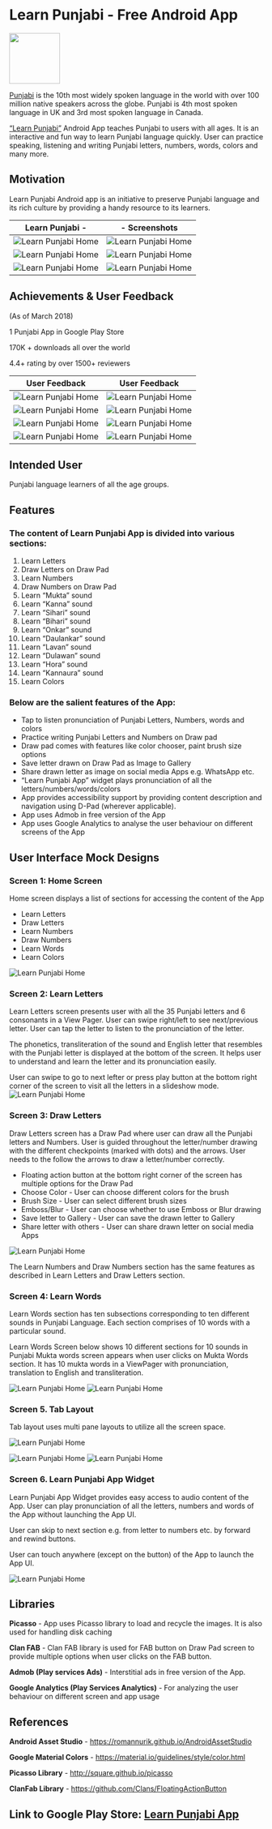 # Learn Punjabi - Free Android App

<p align="left">
  <img src="https://raw.githubusercontent.com/GurmeetSingh14/Learn-Punjabi/master/Images/learnpunjabi_icon.png" width="100" height="100"/>
</p>

[Punjabi](https://en.wikipedia.org/wiki/Punjabi) is the 10th most widely spoken language in the world with over 100 million native speakers across the globe. Punjabi is 4th most spoken language in UK and 3rd most spoken language in Canada. 

[“Learn Punjabi”](https://play.google.com/store/apps/details?id=gswebcrunch.com.learnpunjabi) Android App teaches Punjabi to users with all ages. It is an interactive and fun way to learn Punjabi language quickly. User can practice speaking, listening and writing Punjabi letters, numbers, words, colors and many more. 

## Motivation
Learn Punjabi Android app is an initiative to preserve Punjabi language and its rich culture by providing a handy resource to its learners.

| Learn Punjabi  -|- Screenshots |
| ------------- | ------------- |
| ![Learn Punjabi Home](https://raw.githubusercontent.com/GurmeetSingh14/Learn-Punjabi/master/Images/learnpunjabi_home.jpg "Learn Punjabi Home")   | ![Learn Punjabi Home](https://raw.githubusercontent.com/GurmeetSingh14/Learn-Punjabi/master/Images/learn_letter.jpg "Learn Punjabi Home")   |
| ![Learn Punjabi Home](https://raw.githubusercontent.com/GurmeetSingh14/Learn-Punjabi/master/Images/draw_letter1.png "Learn Punjabi Home")   | ![Learn Punjabi Home](https://raw.githubusercontent.com/GurmeetSingh14/Learn-Punjabi/master/Images/learn_word.png "Learn Punjabi Home")   |
| ![Learn Punjabi Home](https://raw.githubusercontent.com/GurmeetSingh14/Learn-Punjabi/master/Images/learn_word.png "Learn Punjabi Home")   | ![Learn Punjabi Home](https://raw.githubusercontent.com/GurmeetSingh14/Learn-Punjabi/master/Images/drawer.jpg "Learn Punjabi Home")   |

## Achievements & User Feedback 
(As of March 2018) 

1 Punjabi App in Google Play Store

170K + downloads all over the world

4.4+ rating by over 1500+ reviewers


| User Feedback  | User Feedback |
| ------------- | ------------- |
| ![Learn Punjabi Home](https://raw.githubusercontent.com/GurmeetSingh14/Learn-Punjabi/master/Images/Feedback1.png)  | ![Learn Punjabi Home](https://raw.githubusercontent.com/GurmeetSingh14/Learn-Punjabi/master/Images/Feedback2.png)  |
| ![Learn Punjabi Home](https://raw.githubusercontent.com/GurmeetSingh14/Learn-Punjabi/master/Images/Feedback3.png)  | ![Learn Punjabi Home](https://raw.githubusercontent.com/GurmeetSingh14/Learn-Punjabi/master/Images/Feedback4.png)  |
| ![Learn Punjabi Home](https://raw.githubusercontent.com/GurmeetSingh14/Learn-Punjabi/master/Images/Feedback5.png)  | ![Learn Punjabi Home](https://raw.githubusercontent.com/GurmeetSingh14/Learn-Punjabi/master/Images/Feedback6.png) |
| ![Learn Punjabi Home](https://raw.githubusercontent.com/GurmeetSingh14/Learn-Punjabi/master/Images/Feedback7.png)  | ![Learn Punjabi Home](https://raw.githubusercontent.com/GurmeetSingh14/Learn-Punjabi/master/Images/Feedback8.png)  |

## Intended User
Punjabi language learners of all the age groups.

## Features
### The content of Learn Punjabi App is divided into various sections:

1. Learn Letters
2. Draw Letters on Draw Pad
3. Learn Numbers
4. Draw Numbers on Draw Pad
5. Learn “Mukta” sound
6. Learn “Kanna” sound
7. Learn “Sihari” sound
8. Learn “Bihari” sound
9. Learn “Onkar” sound
10. Learn “Daulankar” sound
11. Learn “Lavan” sound
12. Learn “Dulawan” sound
13. Learn “Hora” sound
14. Learn “Kannaura” sound
15. Learn Colors

### Below are the salient features of the App:

* Tap to listen pronunciation of Punjabi Letters, Numbers, words and colors
* Practice writing Punjabi Letters and Numbers on Draw pad
* Draw pad comes with features like color chooser, paint brush size options
* Save letter drawn on Draw Pad as Image to Gallery
* Share drawn letter as image on social media Apps e.g. WhatsApp etc.
* “Learn Punjabi App” widget plays pronunciation of all the letters/numbers/words/colors 
* App provides accessibility support by providing content description and navigation using D-Pad (wherever applicable).
* App uses Admob in free version of the App
* App uses Google Analytics to analyse the user behaviour on different screens of the App

## User Interface Mock Designs
### Screen 1: Home Screen
Home screen displays a list of sections for accessing the content of the App 

* Learn Letters 
* Draw Letters
* Learn Numbers
* Draw Numbers
* Learn Words 
* Learn Colors 

![Learn Punjabi Home](https://raw.githubusercontent.com/GurmeetSingh14/Learn-Punjabi/master/Images/mock1.png "Learn Punjabi Home") 

### Screen 2: Learn Letters
Learn Letters screen presents user with all the 35 Punjabi letters and 6 consonants in a View Pager. User can swipe right/left to see next/previous letter. User can tap the letter to listen to the pronunciation of the letter. 

The phonetics, transliteration of the sound and English letter that resembles with the Punjabi letter is displayed at the bottom of the screen. It helps user to understand and learn the letter and its pronunciation easily.

User can swipe to go to next lefter or press play button at the bottom right corner of the screen to visit all the letters in a slideshow mode. 
![Learn Punjabi Home](https://raw.githubusercontent.com/GurmeetSingh14/Learn-Punjabi/master/Images/mock2.png "Learn Punjabi Home") 

### Screen 3: Draw Letters 
Draw Letters screen has a Draw Pad where user can draw all the Punjabi letters and Numbers. User is guided throughout the letter/number drawing with the different checkpoints (marked with dots) and the arrows. User needs to the follow the arrows to draw a letter/number correctly. 

* Floating action button at the bottom right corner of the screen has multiple options for the Draw Pad
* Choose Color - User can choose different colors for the brush
* Brush Size - User can select different brush sizes
* Emboss/Blur - User can choose whether to use Emboss or Blur drawing
* Save letter to Gallery - User can save the drawn letter to Gallery 
* Share letter with others - User can share drawn letter on social media Apps

![Learn Punjabi Home](https://raw.githubusercontent.com/GurmeetSingh14/Learn-Punjabi/master/Images/mock3.png "Learn Punjabi Home")

The Learn Numbers and Draw Numbers section has the same features as described in Learn Letters and Draw Letters section. 

### Screen 4: Learn Words

Learn Words section has ten subsections corresponding to ten different sounds in Punjabi Language. Each section comprises of 10 words with a particular sound.

Learn Words Screen below shows 10 different sections for 10 sounds in Punjabi
Mukta words screen appears when user clicks on Mukta Words section. It has 10 mukta words in a ViewPager with pronunciation, translation to English and transliteration.

![Learn Punjabi Home](https://raw.githubusercontent.com/GurmeetSingh14/Learn-Punjabi/master/Images/mock4.png "Learn Punjabi Home") ![Learn Punjabi Home](https://raw.githubusercontent.com/GurmeetSingh14/Learn-Punjabi/master/Images/learnpunjabi_home.jpg "Learn Punjabi Home")

### Screen 5. Tab Layout 

Tab layout uses multi pane layouts to utilize all the screen space. 

![Learn Punjabi Home](https://raw.githubusercontent.com/GurmeetSingh14/Learn-Punjabi/master/Images/mock5.png "Learn Punjabi Home")

![Learn Punjabi Home](https://raw.githubusercontent.com/GurmeetSingh14/Learn-Punjabi/master/Images/mock6.png "Learn Punjabi Home")
![Learn Punjabi Home](https://raw.githubusercontent.com/GurmeetSingh14/Learn-Punjabi/master/Images/mock7.png "Learn Punjabi Home")

### Screen 6. Learn Punjabi App Widget

Learn Punjabi App Widget provides easy access to audio content of the App. User can play pronunciation of all the letters, numbers and words of the App without launching the App UI. 

User can skip to next section e.g. from letter to numbers etc. by forward and rewind buttons. 

User can touch anywhere (except on the button) of the App to launch the App UI.

![Learn Punjabi Home](https://raw.githubusercontent.com/GurmeetSingh14/Learn-Punjabi/master/Images/mock9.png "Learn Punjabi Home")

## Libraries
**Picasso** - App uses Picasso library to load and recycle the images. It is also used for handling disk caching

**Clan FAB** - Clan FAB library is used for FAB button on Draw Pad screen to provide multiple options when user clicks on the FAB button.

**Admob (Play services Ads)** - Interstitial ads in free version of the App.

**Google Analytics (Play Services Analytics)** - For analyzing the user behaviour on different screen and app usage

## References
**Android Asset Studio** - <https://romannurik.github.io/AndroidAssetStudio>

**Google Material Colors** - <https://material.io/guidelines/style/color.html>

**Picasso Library** - <http://square.github.io/picasso>

**ClanFab Library** - <https://github.com/Clans/FloatingActionButton>

## Link to Google Play Store: [Learn Punjabi App](https://play.google.com/store/apps/details?id=gswebcrunch.com.learnpunjabi)




